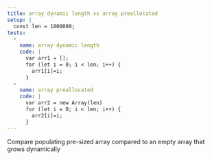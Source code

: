 ```yaml
---
title: array dynamic length vs array preallocated
setup: |
  const len = 1000000;
tests:
  -
    name: array dynamic length
    code: |
      var arr1 = [];
      for (let i = 0; i < len; i++) {
      	arr1[i]=i;
      }
  -
    name: array preallocated
    code: |
      var arr2 = new Array(len)
      for (let i = 0; i < len; i++) {
      	arr2[i]=i;
      }
---
```

Compare populating pre-sized array compared to an empty array that grows dynamically
